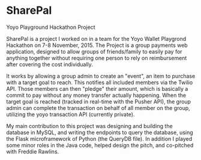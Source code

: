 # SharePal
Yoyo Playground Hackathon Project

SharePal is a project I worked on in a team for the Yoyo Wallet Playgrond Hackathon on 7-8 November, 2015. The Project is a group payments web application, designed to allow groups of friends/family to easily pay for anything together without requiring one person to rely on reimbursement after covering the cost individually.

It works by allowing a group admin to create an "event", an item to purchase with a target goal to reach. This notifies all included members via the Twilio API. Those members can then "pledge" their amount, which is basically a commit to pay without any money transfer actually happening. When the target goal is reached (tracked in real-time with the Pusher API), the group admin can complete the transaction on behalf of all member on the group, utilizing the yoyo transaction API (currently private).

My main contribution to this project was designing and building the database in MySQL, and writing the endpoints to query the database, using the Flask microframework of Python (the QueryDB file). In addition I played some minor roles in the Java code, helped design the pitch, and co-pitched with Freddie Rawlins.
